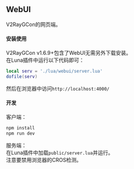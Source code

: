 ## WebUI
V2RayGCon的网页端。  

#### 安装使用
V2RayGCon v1.6.9+包含了WebUI无需另外下载安装。  
在Luna插件中运行以下代码即可：  
```lua
local serv = './lua/webui/server.lua'
dofile(serv)
```
然后在浏览器中访问`http://localhost:4000/`  

#### 开发
客户端：  
```sh
npm install
npm run dev
```

服务端：  
在Luna插件中加载`public/server.lua`并运行。  
注意要禁用浏览器的CROS检测。  
